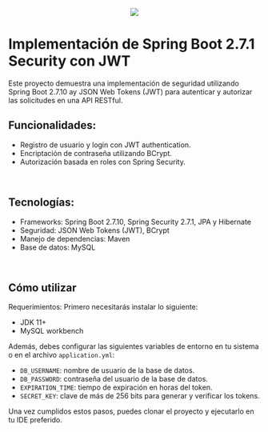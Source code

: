 
<p align = "center"> <img src = "https://res.cloudinary.com/dozwd1ssj/image/upload/v1681658892/banner_zjejwo.png" /> </p>
<h1>Implementación de Spring Boot 2.7.1 Security con JWT</h1>
<p>Este proyecto demuestra una implementación de seguridad utilizando Spring Boot 2.7.10 ay JSON Web Tokens (JWT) para autenticar y autorizar las solicitudes en una API RESTful.</p>
<h2>Funcionalidades:</h2>

- Registro de usuario y login con JWT authentication.
- Encriptación de contraseña utilizando BCrypt.
- Autorización basada en roles con Spring Security.
<br />
<h2>Tecnologías:</h2>

- Frameworks: Spring Boot 2.7.10, Spring Security 2.7.1, JPA y Hibernate
- Seguridad: JSON Web Tokens (JWT), BCrypt
- Manejo de dependencias: Maven
- Base de datos: MySQL
<br />
<h2>Cómo utilizar</h2>

Requerimientos: Primero necesitarás instalar lo siguiente:

- JDK 11+
- MySQL workbench

<p>Además, debes configurar las siguientes variables de entorno en tu sistema o en el archivo <code>application.yml</code>:</p>

- <code>DB_USERNAME</code>: nombre de usuario de la base de datos.
- <code>DB_PASSWORD</code>: contraseña del usuario de la base de datos.
- <code>EXPIRATION_TIME</code>: tiempo de expiración en horas del token.
- <code>SECRET_KEY</code>: clave de más de 256 bits para generar y verificar los tokens.

Una vez cumplidos estos pasos, puedes clonar el proyecto y ejecutarlo en tu IDE preferido.






